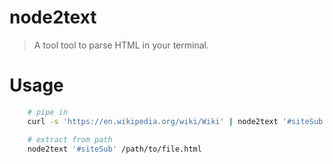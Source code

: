 # node2text
> A tool tool to parse HTML in your terminal.

# Usage

```bash
	# pipe in
	curl -s 'https://en.wikipedia.org/wiki/Wiki' | node2text '#siteSub'

	# extract from path
	node2text '#siteSub' /path/to/file.html
```

